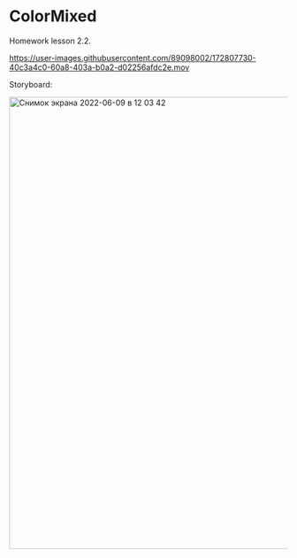# ColorMixed
Homework lesson 2.2.


https://user-images.githubusercontent.com/89098002/172807730-40c3a4c0-60a8-403a-b0a2-d02256afdc2e.mov

Storyboard:

<img width="818" alt="Снимок экрана 2022-06-09 в 12 03 42" src="https://user-images.githubusercontent.com/89098002/172809477-09da65cb-1917-47d7-ba2f-86e03de3075e.png">
